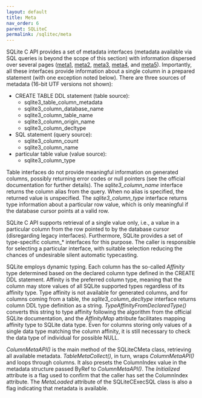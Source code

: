 ```yaml
---
layout: default
title: Meta
nav_order: 6
parent: SQLiteC
permalink: /sqlitec/meta
---
```


SQLite C API provides a set of metadata interfaces (metadata available via SQL queries is beyond the scope of this section) with information dispersed over several pages ([meta1][], [meta2][], [meta3][], [meta4][], and [meta5][]). Importantly, all these interfaces provide information about a single column in a prepared statement (with one exception noted below). There are three sources of metadata (16-bit UTF versions not shown):

* CREATE TABLE DDL statement (table source):
	* sqlite3_table_column_metadata
	* sqlite3_column_database_name
	* sqlite3_column_table_name
	* sqlite3_column_origin_name
	* sqlite3_column_decltype
* SQL statement (query source):
	* sqlite3_column_count
	* sqlite3_column_name
* particular table value (value source):
	* sqlite3_column_type

Table interfaces do not provide meaningful information on generated columns, possibly returning error codes or null pointers (see the official documentation for further details). The *sqlite3_column_name* interface returns the column alias from the query. When no alias is specified, the returned value is unspecified. The *sqlite3_column_type* interface returns type information about a particular row value, which is only meaningful if the database cursor points at a valid row.

SQLite C API supports retrieval of a single value only, i.e., a value in a particular column from the row pointed to by the database cursor (disregarding legacy interfaces). Furthermore, SQLite provides a set of type-specific column_* interfaces for this purpose. The caller is responsible for selecting a particular interface, with suitable selection reducing the chances of undesirable silent automatic typecasting.

SQLite employs dynamic typing. Each column has the so-called *Affinity* type determined based on the declared column type defined in the CREATE DDL statement. Affinity is the preferred column type, meaning that the column may store values of all SQLite supported types regardless of its affinity type. Type affinity is not available for generated columns, and for columns coming from a table, the *sqlite3_column_decltype* interface returns column DDL type definition as a string. *TypeAffinityFromDeclaredType()* converts this string to type affinity following the algorithm from the official SQLite documentation, and the *AffinityMap* attribute facilitates mapping affinity type to SQLite data type. Even for columns storing only values of a single data type matching the column affinity, it is still necessary to check the data type of individual for possible NULL.

*ColumnMetaAPI()* is the main method of the SQLiteCMeta class, retrieving all available metadata. *TableMetaCollect()*, in turn, wraps *ColumnMetaAPI()* and loops through columns. It also presets the ColumnIndex value in the metadata structure passed ByRef to *ColumnMetaAPI()*. The *Initialized* attribute is a flag used to confirm that the caller has set the ColumnIndex attribute. The *MetaLoaded* attribute of the SQLiteCExecSQL class is also a flag indicating that metadata is available.


<!-- References -->

[step API]: https://www.sqlite.org/c3ref/step.html
[meta1]: https://www.sqlite.org/c3ref/column_database_name.html
[meta2]: https://www.sqlite.org/c3ref/table_column_metadata.html
[meta3]: https://www.sqlite.org/c3ref/column_name.html
[meta4]: https://www.sqlite.org/c3ref/column_blob.html
[meta5]: https://www.sqlite.org/c3ref/column_decltype.html
